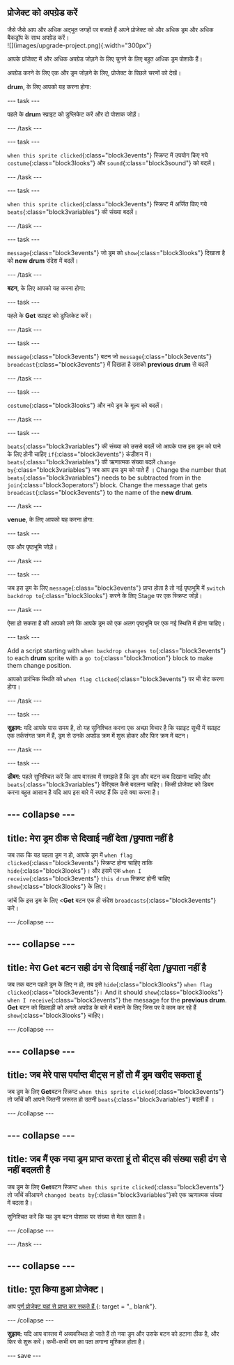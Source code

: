 ## प्रोजेक्ट को अपग्रेड करें

<div style="display: flex; flex-wrap: wrap">
<div style="flex-basis: 200px; flex-grow: 1; margin-right: 15px;">
जैसे जैसे आप और अधिक अद्भुत जगहों पर बजाते हैं अपने प्रोजेक्ट को और अधिक ड्रम और अधिक बैकड्रॉप के साथ अपग्रेड करें। 
</div>
<div>
![](images/upgrade-project.png){:width="300px"}
</div>
</div>

आपके प्रॉजेक्ट में और अधिक अपग्रेड जोड़ने के लिए चुनने के लिए बहुत अधिक ड्रम पोशाकें हैं।

अपग्रेड करने के लिए एक और ड्रम जोड़ने के लिए, प्रोजेक्ट के पिछले चरणों को देखें।

**drum**, के लिए आपको यह करना होगा:

--- task ---

पहले के **drum** स्प्राइट को डुप्लिकेट करें और दो पोशाक जोड़ें।

--- /task ---

--- task ---

`when this sprite clicked`{:class="block3events"} स्क्रिप्ट में उपयोग किए गये `costume`{:class="block3looks"} और `sound`{:class="block3sound"} को बदलें।

--- /task ---

--- task ---

`when this sprite clicked`{:class="block3events"} स्क्रिप्ट में अर्जित किए गये `beats`{:class="block3variables"} की संख्या बदलें।

--- /task ---

--- task ---

`message`{:class="block3events"} जो ड्रम को `show`{:class="block3looks"} दिखाता है को **new drum** संदेश में बदलें।

--- /task ---

**बटन**, के लिए आपको यह करना होगा:

--- task ---

पहले के **Get** स्प्राइट को डुप्लिकेट करें।

--- /task ---

--- task ---

`message`{:class="block3events"} बटन जो `message`{:class="block3events"} `broadcast`{:class="block3events"} में दिखता है उसको **previous drum** से बदलें

--- /task ---

--- task ---

`costume`{:class="block3looks"} और नये ड्रम के मूल्य को बदलें।

--- /task ---

--- task ---

`beats`{:class="block3variables"} की संख्या को उससे बदलें जो आपके पास इस ड्रम को पाने के लिए होनी चाहिए `if`{:class="block3events"} कंडीशन में। `beats`{:class="block3variables"} की ऋणात्मक संख्या बदलें `change by`{:class="block3variables"} जब आप इस ड्रम को पाते हैं । Change the number that `beats`{:class="block3variables"} needs to be subtracted from in the `join`{:class="block3operators"} block. Change the message that gets `broadcast`{:class="block3events"} to the name of the **new drum**.

--- /task ---

**venue**, के लिए आपको यह करना होगा:

--- task ---

एक और पृष्ठभूमि जोड़ें।

--- /task ---

--- task ---

जब इस ड्रम के लिए `message`{:class="block3events"} प्राप्त होता है तो नई पृष्ठभूमि में `switch backdrop to`{:class="block3looks"} करने के लिए Stage पर एक स्क्रिप्ट जोड़ें।

--- /task ---

ऐसा हो सकता है की आपको लगे कि आपके ड्रम को एक अलग पृष्ठभूमि पर एक नई स्थिति में होना चाहिए।

--- task ---

Add a script starting with `when backdrop changes to`{:class="block3events"} to each **drum** sprite with a `go to`{:class="block3motion"} block to make them change position.

आपको प्रारंभिक स्थिति को `when flag clicked`{:class="block3events"} पर भी सेट करना होगा।

--- /task ---

--- task ---

**सुझाव:** यदि आपके पास समय है, तो यह सुनिश्चित करना एक अच्छा विचार है कि स्प्राइट सूची में स्प्राइट एक तर्कसंगत क्रम में हैं, ड्रम से उनके अपग्रेड क्रम में शुरू होकर और फिर क्रम में बटन।

--- /task ---

--- task ---

**डीबग:** पहले सुनिश्चित करें कि आप वास्तव में समझते हैं कि ड्रम और बटन कब दिखाना चाहिए और `beats`{:class="block3variables"} वेरिएबल कैसे बदलना चाहिए। किसी प्रोजेक्ट को डिबग करना बहुत आसान है यदि आप इस बारे में स्पष्ट हैं कि उसे क्या करना है।

--- collapse ---
---
title: मेरा ड्रम ठीक से दिखाई नहीं देता /छुपाता नहीं है
---

जब तक कि यह पहला ड्रम न हो, आपके ड्रम में `when flag clicked`{:class="block3events"} स्क्रिप्ट होना चाहिए ताकि `hide`{:class="block3looks"}। और इसमे एक `when I receive`{:class="block3events"} `this drum` स्क्रिप्ट होनी चाहिए `show`{:class="block3looks"} के लिए।

जांचें कि इस ड्रम के लिए <**Get** बटन एक ही संदेश `broadcasts`{:class="block3events"} करे।


--- /collapse ---

--- collapse ---
---
title: मेरा Get बटन सही ढंग से दिखाई नहीं देता /छुपाता नहीं है
---

जब तक बटन पहले ड्रम के लिए न हो, तब इसे `hide`{:class="block3looks"} `when flag clicked`{:class="block3events"}। And it should `show`{:class="block3looks"} `when I receive`{:class="block3events"} the message for the **previous drum**. **Get** बटन को खिलाड़ी को अगले अपग्रेड के बारे में बताने के लिए जिस पर वे काम कर रहे हैं `show`{:class="block3looks"} चाहिए।

--- /collapse ---

--- collapse ---
---
title: जब मेरे पास पर्याप्त बीट्स न हों तो मैं ड्रम खरीद सकता हूं
---

जब ड्रम के लिए **Get**बटन स्क्रिप्ट `when this sprite clicked`{:class="block3events"} तो जाँचें की आपने जितनी ज़रूरत हो उतनी `beats`{:class="block3variables"} बदली हैं ।

--- /collapse ---

--- collapse ---
---
title: जब मैं एक नया ड्रम प्राप्त करता हूं तो बीट्स की संख्या सही ढंग से नहीं बदलती है
---

जब ड्रम के लिए **Get**बटन स्क्रिप्ट `when this sprite clicked`{:class="block3events"} तो जाँचें कीआपने `changed beats by`{:class="block3variables"}को एक ऋणात्मक संख्या में बदला है।

सुनिश्चित करें कि यह ड्रम बटन पोशाक पर संख्या से मेल खाता है।

--- /collapse ---

--- /task ---

--- collapse ---
---
title: पूरा किया हुआ प्रोजेक्ट।
---

आप [ पूर्ण प्रोजेक्ट यहां से प्राप्त कर सकते हैं ](https://scratch.mit.edu/projects/522323676/) {: target = "_ blank"}.

--- /collapse ---

**सुझाव:** यदि आप वास्तव में अव्यवस्थित हो जाते हैं तो नया ड्रम और उसके बटन को हटाना ठीक है, और फिर से शुरू करें। कभी-कभी बग का पता लगाना मुश्किल होता है।

--- save ---
